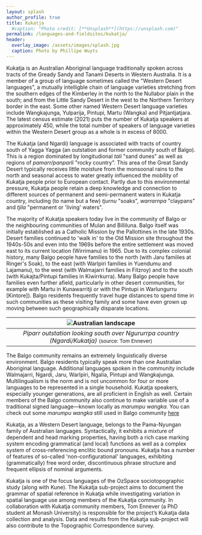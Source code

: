 ```yaml
---
layout: splash
author_profile: true
title: Kukatja
  #caption: "Photo credit: [**Unsplash**](https://unsplash.com)"
permalink: /languages-and-fieldsites/kukatja/
header:
  overlay_image: /assets/images/splash.jpg
  caption: Photo by Phillipe Wuyts
---
```

Kukatja is an Australian Aboriginal language traditionally spoken across tracts of the Gready Sandy and Tanami Deserts in Western Australia. It is a member of a group of language sometimes called the "Western Desert languages", a mutually intelligble chain of language varieties stretching from the southern edges of the Kimberley in the north to the Nullabor plain in the south; and from the Little Sandy Desert in the west to the Northern Territory border in the east. Some other named Western Desert language varieties include Wangkajunga, Yulparija, Pintupi, Martu (Wangka) and Pitjantjatjara. The latest census estimate (2021) puts the number of Kukatja speakers at approximately 450, while the total number of speakers of language varieties within the Western Desert group as a whole is in excess of 8000.

The Kukatja (and Ngardi) language is associated with tracts of country south of Yagga Yagga (an outstation and former community south of Balgo). This is a region dominated by longitudional *tali* "sand dunes" as well as regions of *pamarr/panparli* "rocky country". This area of the Great Sandy Desert typically receives little moisture from the monsoonal rains to the north and seasonal access to water greatly influenced the mobility of Kukatja people prior to European contact. Partly due to this environmental pressure, Kukatja people retain a deep knowledge and connection to different sources of permanent and semi-permanent waters in Kukatja country, including (to name but a few) *tjurnu* "soaks", *warrarnpa* "claypans" and *tjila* "permanent or 'living' waters".

The majority of Kukatja speakers today live in the community of Balgo or the neighbouring communities of Mulan and Billiluna. Balgo itself was initially established as a Catholic Mission by the Pallottines in the late 1930s. Desert families continued to 'walk in' to the Old Mission site throughout the 1940s-50s and even into the 1969s before the entire settlement was moved east to its current location (Wirrimanu) in 1965. Due to its complex colonial history, many Balgo people have families to the north (with Jaru families at Ringer's Soak), to the east (with Warlpiri families in Yuendumu and Lajamanu), to the west (with Walmajarri families in Fitzroy) and to the south (with Kukajta/Pintupi families in Kiwirrkurra). Many Balgo people have families even further afield, particularly in other desert communities, for example with Martu in Kunawarritji or with the Pintupi in Warlungurru [Kintore]). Balgo residents frequently travel huge distances to spend time in such communities as these visiting family and some have even grown up moving between such geographically disparate locations.

| ![Australian landscape](/assets/images/GOPR0065.JPG "Photo of trip on country") |
|:--:|
| *Piparr outstation looking south over Ngururrpa country (Ngardi/Kukatja)* <small> (source: Tom Ennever) </small> |

The Balgo community remains an extremely linguistically diverse environment. Balgo residents typically speak more than one Australian Aboriginal language. Additional languages spoken in the community include Walmajarri, Ngardi, Jaru, Warlpiri, Ngalia, Pintupi and Wangkajunga. Multilingualism is the norm and is not uncommon for four or more languages to be represented in a single household. Kukatja speakers, especially younger generations, are all proficient in English as well. Certain members of the Balgo community also continue to make variable use of a traditional signed language—known locally as *marumpu wangka*. You can check out some *marumpu wangka* still used in Balgo community [here](https://ictv.com.au/video/item/2905?lp=1)

Kukatja, as a Western Desert language, belongs to the Pama-Nyungan family of Australian languages. Syntactically, it exhibits a mixture of dependent and head marking properties, having both a rich case marking system encoding grammatical (and local) functions as well as a complex system of cross-referencing enclitic bound pronouns. Kukatja has a number of features of so-called 'non-configurational' languages, exhibiting (grammatically) free word order, discontinuous phrase structure and frequent ellipsis of nominal arguments.

Kukatja is one of the focus languages of the OzSpace sociotopographic study (along with Kune). The Kukatja sub-project aims to document the grammar of spatial reference in Kukatja while investigating variation in spatial language use among members of the Kukatja community. In collaboration with Kukatja community members, Tom Ennever (a PhD student at Monash University) is responsible for the project’s Kukatja data collection and analysis. Data and results from the Kukatja sub-project will also contribute to the Topographic Correspondence survey.
